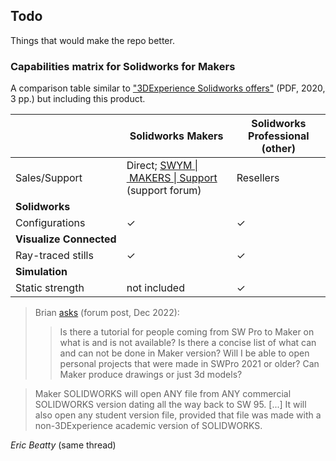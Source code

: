 ## Todo

Things that would make the repo better.

<!-- tbd. Place these pretty high up in the README?
-->


### Capabilities matrix for Solidworks for Makers

A comparison table similar to ["3DExperience Solidworks offers"](https://www.solidworks.com/sites/default/files/2020-07/3DEXPERIENCE-SOLIDWORKS-Offers-ProductMatrix.pdf) (PDF, 2020, 3 pp.) but including this product.

||Solidworks Makers|Solidworks Professional (other)|
|---|---|---|
|Sales/Support|Direct; [SWYM&nbsp;\|&nbsp;MAKERS&nbsp;\|&nbsp;Support](https://r1132100503382-eu1-3dswym.3dexperience.3ds.com/#community:kKnaKWHGTPC4ut-q1X_9uA) (support forum)|Resellers|
|**Solidworks**|
|Configurations|&check;|&check;|
|**Visualize&nbsp;Connected**||
|Ray-traced stills|&check;|&check;|
|**Simulation**|
|Static strength|not included|&check;|


>Brian [asks](https://r1132100503382-eu1-3dswym.3dexperience.3ds.com/#community:17/post:3ewDu52SRu6JsZq1j_CTDw) (forum post, Dec 2022):
>
>> Is there a tutorial for people coming from SW Pro to Maker on what is and is not available? Is there a concise list of what can and can not be done in Maker version? Will I be able to open personal projects that were made in SWPro 2021 or older? Can Maker produce drawings or just 3d models?

<p />

>Maker SOLIDWORKS will open ANY file from ANY commercial SOLIDWORKS version dating all the way back to SW 95. [...] It will also open any student version file, provided that file was made with a non-3DExperience academic version of SOLIDWORKS.

*Eric Beatty* (same thread)

